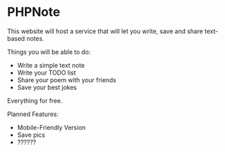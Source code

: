 PHPNote
=======
This website will host a service that will let you write, save and share text-based notes.

Things you will be able to do:

* Write a simple text note
* Write your TODO list
* Share your poem with your friends
* Save your best jokes


Everything for free.


Planned Features: 
* Mobile-Friendly Version
* Save pics
* ??????

